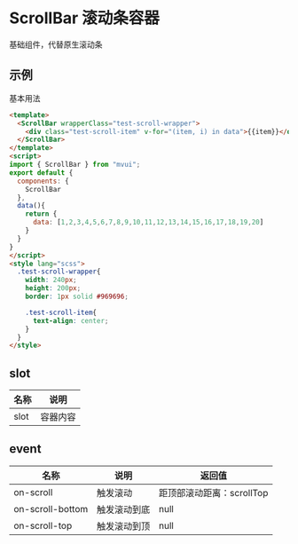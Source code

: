 <!-- type: 通用 -->

# ScrollBar 滚动条容器
基础组件，代替原生滚动条

## 示例

基本用法
```html demo
<template>
  <ScrollBar wrapperClass="test-scroll-wrapper">
    <div class="test-scroll-item" v-for="(item, i) in data">{{item}}</div>
  </ScrollBar>
</template>
<script>
import { ScrollBar } from "mvui";
export default {
  components: {
    ScrollBar
  },
  data(){
    return {
      data: [1,2,3,4,5,6,7,8,9,10,11,12,13,14,15,16,17,18,19,20]
    }
  }
}
</script>
<style lang="scss">
  .test-scroll-wrapper{
    width: 240px;
    height: 200px;
    border: 1px solid #969696;

    .test-scroll-item{
      text-align: center;
    }
  }
</style>
```

<!-- prop -->
<!-- method -->

## slot
| 名称 | 说明 |
| --- | --- |
| slot | 容器内容 |

## event
| 名称 | 说明 | 返回值 |
| --- | --- | --- |
| on-scroll | 触发滚动 | 距顶部滚动距离：scrollTop |
| on-scroll-bottom | 触发滚动到底 | null |
| on-scroll-top | 触发滚动到顶 | null |